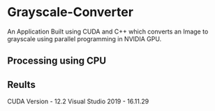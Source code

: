 # Grayscale-Converter
An Application Built using CUDA and C++ which converts an Image to grayscale using parallel programming in NVIDIA GPU.

## Processing using CPU



## Reults

CUDA Version - 12.2
Visual Studio 2019 - 16.11.29
